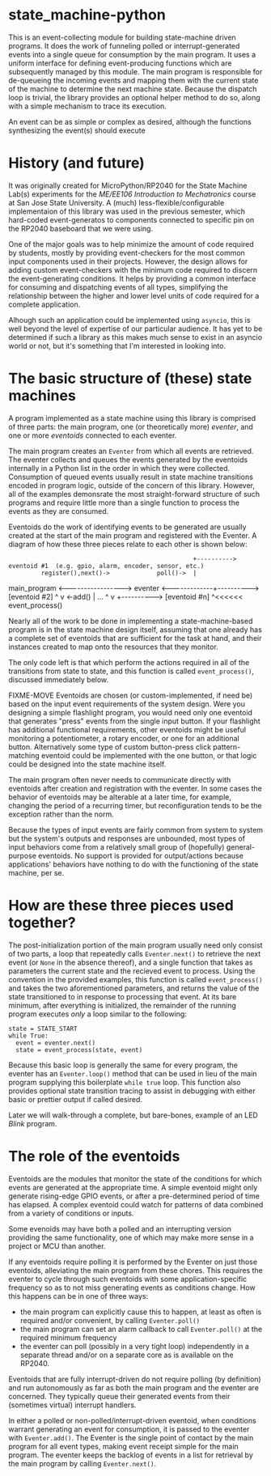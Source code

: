 # state_machine-python
This is an event-collecting module for building state-machine driven programs.
It does the work of funneling polled or interrupt-generated events into a single queue for consumption by the main program.
It uses a uniform interface for defining event-producing functions which are subsequently managed by this module.  The main program
is responsible for de-queueing the incoming events and mapping them with the current state of the machine to determine the next
machine state.  Because the dispatch loop is trivial, the library provides an optional helper method to do so, along with a simple
mechanism to trace its execution.

An event can be as simple or complex as desired, although the functions synthesizing the event(s) should execute 

# History (and future)
It was originally created for MicroPython/RP2040 for the State Machine Lab(s) experiments for the *ME/EE106 Introduction to Mechatronics* course at
San Jose State University.  A (much) less-flexible/configurable implementaion of this library was used in the previous semester, which hard-coded
event-generatos to components connected to specific pin on the RP2040 baseboard that we were using.

One of the major goals was to help minimize the amount of code required by students, mostly by providing event-checkers for the most common
input components used in their projects.  However, the design allows for adding custom event-checkers with the minimum 
code required to discern the event-generating conditions.  It helps by providing a common interface for consuming and dispatching events
of all types, simplifying the relationship between the higher and lower level units of code required for a complete application.

Alhough such an application could be implemented using ```asyncio```, this is well beyond the level of expertise of our particular
audience.  It has yet to be determined if such a library as this makes much sense to exist in an asyncio world or not, but it's something
that I'm interested in looking into.

# The basic structure of (these) state machines
A program implemented as a state machine using this library is comprised of three parts: the main program, one (or theoretically more) *eventer*,
and one or more *eventoids* connected to each eventer.

The main program creates an ```Eventer``` from which all events are retrieved.
The eventer collects and queues the events generated by the eventoids internally in a Python list in the order in which they were collected.
Consumption of queued events usually result in state machine transitions encoded in program logic, outside of the concern of this library.
However, all of the examples demonsrate the most straight-forward structure of such programs and require little more than a single function
to process the events as they are consumed. 

Eventoids do the work of identifying events to be generated are usually created at the start of the main program and registered with the Eventer. 
A diagram of how these three pieces relate to each other is shown below:

                                                       +---------->  eventoid #1  (e.g. gpio, alarm, encoder, sensor, etc.)
             register(),next()->             poll()->  |
main_program <-----------------> eventer <-------------+----------> [eventoid #2]
     ^     v                                 <-add()   |        ...
     ^     v                                           +----------> [eventoid #n]
     ^<<<<<< event_process()
     
Nearly all of the work to be done in implementing a state-machine-based program is in the state machine design itself, assuming that one already
has a complete set of eventoids that are sufficient for the task at hand, and their instances created to map onto the resources that they monitor.

The only code left is that which perform the actions required in all of the transitions from state to state, and this
function is called ```event_process()```, discussed immediately below.

FIXME-MOVE
Eventoids are chosen (or custom-implemented, if need be) based on the input event requirements of the system design.
Were you designing a simple flashlight program, you would need only one eventoid that generates "press" events from the single input button.
If your flashlight has additional functional requirements, other eventoids might be useful monitoring a potentiometer, a rotary encoder, or one
for an additional button.
Alternatively some type of custom button-press click pattern-matching eventoid could be implemented with the one button, or that logic could be
designed into the state machine itself.

The main program often never needs to communicate directly with eventoids after creation and registration with the eventer.  In some cases
the behavior of eventoids may be alterable at a later time, for example, changing the period of a recurring timer, but reconfiguration tends to
be the exception rather than the norm.

Because the types of input events are fairly common from system to system but the system's outputs and responses are unbounded, most types of input
behaviors come from a relatively small group of (hopefully) general-purpose eventoids.
No support is provided for output/actions because applications' behaviors have nothing to do with the functioning of the state machine, per se.


# How are these three pieces used together?

The post-initialization portion of the main program usually need only consist of two parts, a loop that repeatedly calls ```Eventer.next()``` to retrieve the next event (or ```None```
in the absence thereof), and a single function that takes as parameters the current state and the recieved event to process.  Using the convention
in the provided examples, this function is called ```event_process()``` and takes the two aforementioned parameters,
and returns the value of the state transitioned to in response to processing that event. 
At its bare minimum, after everything is initialized, the
remainder of the running program executes *only* a loop similar to the following:
```
state = STATE_START
while True:
  event = eventer.next()
  state = event_process(state, event)
```

Because this basic loop is generally the same for every program, the eventer has an ```Eventer.loop()``` method that can be used in lieu of
the main program supplying this boilerplate ```while true``` loop.  This function also provides optional state transition tracing to assist
in debugging with either basic or prettier output if called desired.

Later we will walk-through a complete, but bare-bones, example of an LED *Blink* program.

# The role of the eventoids
Eventoids are the modules that monitor the state of the conditions for which events are generated at the appropriate time.  A simple eventoid might
only generate rising-edge GPIO events, or after a pre-determined period of time has elapsed.  A complex eventoid could watch for patterns of data combined
from a variety of conditions or inputs.

Some evenoids may have both a polled and an interrupting version providing the same functionality, one of which may make more sense in a
project or MCU than another.

If any eventoids require polling it is performed by the Eventer on just those eventoids, alleviating the main program from these chores.
This requires the eventer to cycle through such eventoids with some application-specific frequency so as to not miss generating events as conditions change.
How this happens can be in one of three ways:
- the main program can explicitly cause this to happen, at least as often is required and/or convenient, by calling ```Eventer.poll()```
- the main program can set an alarm callback to call ```Eventer.poll()``` at the required minimum frequency
- the eventer can poll (possibly in a very tight loop) independently in a separate thread and/or on a separate core as is available on the RP2040.

Eventoids that are fully interrupt-driven do not require polling (by definition) and run autonomously as far as both the main program and the eventer
are concerned.  They typically queue their generated events from their (sometimes virtual) interrupt handlers.

In either a polled or non-polled/interrupt-driven eventoid, when conditions warrant generating an event for consumption, it is passed to the eventer
with ```Eventer.add()```.  The Eventer is the single point of contact by the main program for all event types, making event receipt simple for the main
program.  The eventer keeps the backlog of events in a list for retrieval by the main program by calling ```Eventer.next()```.


